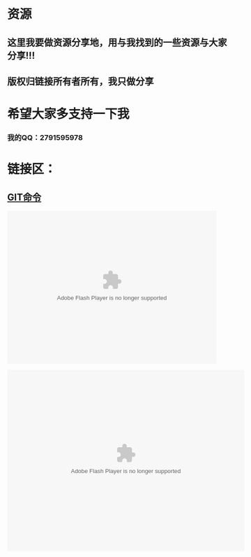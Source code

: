 # 资源

## 这里我要做资源分享地，用与我找到的一些资源与大家分享!!!

## 版权归链接所有者所有，我只做分享

# 希望大家多支持一下我

### 我的QQ：2791595978


# 链接区：
## [GIT命令](http://blog.jobbole.com/34503/)



<embed src="http://player.video.qiyi.com/25ba92f049e409df672fb117ac4ecc6c/0/0/w_19rvjq5gzh.swf-albumId=9066544209-tvId=9066544209-isPurchase=0-cnId=30" allowFullScreen="true" quality="high" width="480" height="350" align="middle" allowScriptAccess="always" type="application/x-shockwave-flash"></embed>

<embed height="415" width="544" quality="high" allowfullscreen="true" type="application/x-shockwave-flash" src="//static.hdslb.com/miniloader.swf" flashvars="aid=12906725&page=1" pluginspage="//www.adobe.com/shockwave/download/download.cgi?P1_Prod_Version=ShockwaveFlash"></embed>
